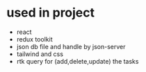 <h1>used in project </h1>

<ul>
  <li>react</li>
  <li>redux toolkit </li>
  <li>json db file and handle by json-server </li>
  <li>tailwind and css </li>
  <li>rtk query for (add,delete,update) the tasks </li>
</ul>
